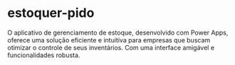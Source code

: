 # estoquer-pido
O aplicativo de gerenciamento de estoque, desenvolvido com Power Apps, oferece uma solução eficiente e intuitiva para empresas que buscam otimizar o controle de seus inventários. Com uma interface amigável e funcionalidades robusta.
